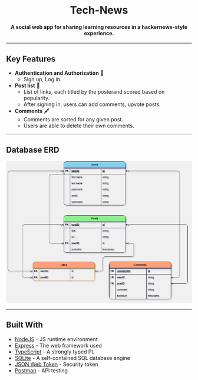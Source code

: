 <h1 align="center">
  Tech-News
    <h4 align="center">A social web app for sharing learning resources in a hackernews-style experience.</h4>
</h1>

---

## Key Features

- **Authentication and Authorization** 🚀
  - Sign up, Log in.
- **Post list** 🔗
  - List of links, each titled by the posterand scored based on popularity.
  - After signing in, users can add comments, upvote posts.
- **Comments** 🖋️
  - Comments are sorted for any given post.
  - Users are able to delete their own comments.

---

## Database ERD

<img src="https://github.com/AhmedSalman1/TechNews/blob/main/docs/ERD-TechNews.drawio.png" />

---

## Built With

- [NodeJS](https://nodejs.org/en/) - JS runtime environment
- [Express](http://expressjs.com/) - The web framework used
- [TypeScript](https://www.typescriptlang.org/) - A strongly typed PL
- [SQLite](https://www.sqlite.org/) - A self-contained SQL database engine
- [JSON Web Token](https://jwt.io/) - Security token
- [Postman](https://www.getpostman.com/) - API testing
